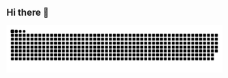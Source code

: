 ## Hi there 👋

<picture>
  <source media="(prefers-color-scheme: dark)" srcset="https://raw.githubusercontent.com/buressjan/buressjan/output/github-snake-dark.svg" />
  <source media="(prefers-color-scheme: light)" srcset="https://raw.githubusercontent.com/buressjan/buressjan/output/github-snake.svg" />
  <img alt="github-snake" src="https://raw.githubusercontent.com/buressjan/buressjan/output/github-snake.svg" />
</picture>
